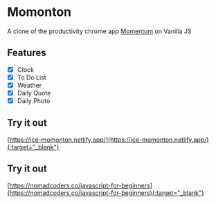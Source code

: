 # Momonton

A clone of the productivity chrome app [Momentum](https://chrome.google.com/webstore/detail/momentum/laookkfknpbbblfpciffpaejjkokdgca) on Vanilla JS

## Features

- [x] Clock
- [x] To Do List
- [x] Weather
- [x] Daily Quote
- [x] Daily Photo

## Try it out

[https://ice-momonton.netlify.app/](https://ice-momonton.netlify.app/){:target="_blank"}

## Try it out

[https://nomadcoders.co/javascript-for-beginners](https://nomadcoders.co/javascript-for-beginners){:target="_blank"}
